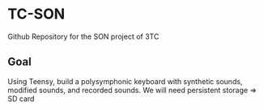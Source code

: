 # TC-SON
Github Repository for the SON project of 3TC

## Goal
Using Teensy, build a polysymphonic keyboard with synthetic sounds, modified sounds, and recorded sounds. We will need persistent storage => SD card
